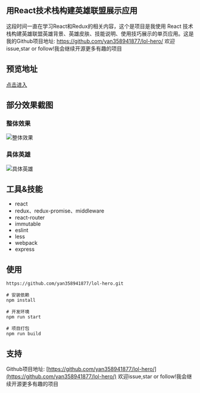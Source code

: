 ## 用React技术栈构建英雄联盟展示应用

这段时间一直在学习React和Redux的相关内容，这个是项目是我使用 React 技术栈构建英雄联盟英雄背景、英雄皮肤、技能说明、使用技巧展示的单页应用。这是我的Github项目地址: https://github.com/yan358941877/lol-hero/
欢迎issue,star or follow!我会继续开源更多有趣的项目

## 预览地址

[点击进入](http://yanxinxin.cn/lol/)

## 部分效果截图

### 整体效果

![整体效果](/screen-shoot/lol-01.gif)

### 具体英雄

![具体英雄](/screen-shoot/lol-02.gif)

## 工具&技能

* react
* redux、redux-promise、middleware
* react-router
* immutable
* eslint
* less
* webpack
* express

## 使用

```
https://github.com/yan358941877/lol-hero.git

# 安装依赖
npm install

# 开发环境
npm run start

# 项目打包
npm run build
```

## 支持

Github项目地址: [https://github.com/yan358941877/lol-hero/](https://github.com/yan358941877/lol-hero/)
欢迎issue,star or follow!我会继续开源更多有趣的项目


